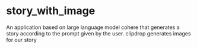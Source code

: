 # story_with_image
An application based on large language model cohere that generates a story according to the prompt given by the user. clipdrop generates images for our story
